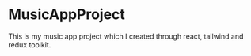 # MusicAppProject
This is my music app project which I created through react, tailwind and redux toolkit.
